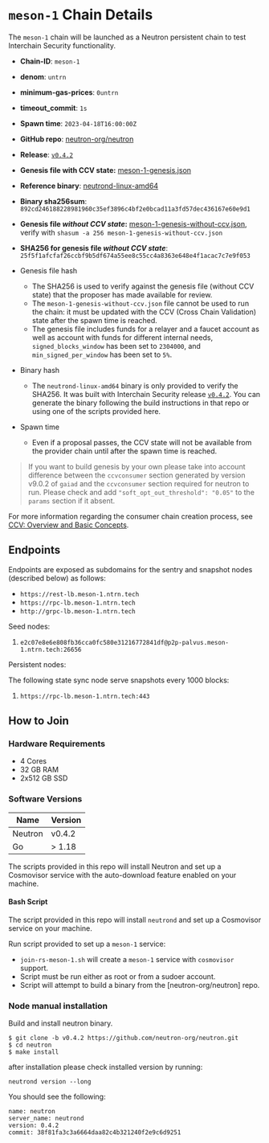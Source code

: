 
# `meson-1` Chain Details

The `meson-1` chain will be launched as a Neutron persistent chain to test Interchain Security functionality.

* **Chain-ID**: `meson-1`
* **denom**: `untrn`
* **minimum-gas-prices**: `0untrn`
* **timeout_commit**: `1s`
* **Spawn time**: `2023-04-18T16:00:00Z`
* **GitHub repo**: [neutron-org/neutron](https://github.com/neutron-org/neutron.git)
* **Release**: [`v0.4.2`](https://github.com/neutron-org/neutron/releases/tag/v0.4.2)
* **Genesis file with CCV state:** [meson-1-genesis.json](meson-1-genesis.json)

* **Reference binary**: [neutrond-linux-amd64](./neutrond-linux-amd64)
* **Binary sha256sum**: `892cd246188228981960c35ef3896c4bf2e0bcad11a3fd57dec436167e60e9d1`
* **Genesis file _without CCV state_:** [meson-1-genesis-without-ccv.json](meson-1-genesis-without-ccv.json), verify with `shasum -a 256 meson-1-genesis-without-ccv.json`
* **SHA256 for genesis file _without CCV state_**: `25f5f1afcfaf26ccbf9b5df674a55ee8c55cc4a8363e648e4f1acac7c7e9f053`


* Genesis file hash
  * The SHA256 is used to verify against the genesis file (without CCV state) that the proposer has made available for review.
  * The `meson-1-genesis-without-ccv.json` file cannot be used to run the chain: it must be updated with the CCV (Cross Chain Validation) state after the spawn time is reached.
  * The genesis file includes funds for a relayer and a faucet account as well as account with funds for different internal needs, `signed_blocks_window` has been set to `2304000`, and `min_signed_per_window` has been set to `5%`.
* Binary hash
  * The `neutrond-linux-amd64` binary is only provided to verify the SHA256. It was built with Interchain Security release [`v0.4.2`](https://github.com/neutron-org/neutron/releases/tag/v0.4.2). You can generate the binary following the build instructions in that repo or using one of the scripts provided here.
* Spawn time
  * Even if a proposal passes, the CCV state will not be available from the provider chain until after the spawn time is reached.

> If you want to build genesis by your own please take into account difference between the `ccvconsumer` section generated by version v9.0.2 of `gaiad` and the `ccvconsumer` section required for neutron to run. Please check and add `"soft_opt_out_threshold": "0.05"` to the `params` section if it absent.

For more information regarding the consumer chain creation process, see [CCV: Overview and Basic Concepts](https://github.com/cosmos/ibc/blob/main/spec/app/ics-028-cross-chain-validation/overview_and_basic_concepts.md).

## Endpoints

Endpoints are exposed as subdomains for the sentry and snapshot nodes (described below) as follows:

* `https://rest-lb.meson-1.ntrn.tech`
* `https://rpc-lb.meson-1.ntrn.tech`
* `http://grpc-lb.meson-1.ntrn.tech`

Seed nodes:

1. `e2c07e8e6e808fb36cca0fc580e31216772841df@p2p-palvus.meson-1.ntrn.tech:26656`

Persistent nodes:

The following state sync node serve snapshots every 1000 blocks:

1. `https://rpc-lb.meson-1.ntrn.tech:443`

## How to Join

### Hardware Requirements

* 4 Cores
* 32 GB RAM
* 2x512 GB SSD

### Software Versions

| Name               | Version  |
|--------------------|----------|
| Neutron            | v0.4.2   |
| Go                 | > 1.18   |

The scripts provided in this repo will install Neutron and set up a Cosmovisor service with the auto-download feature enabled on your machine.

#### Bash Script

The script provided in this repo will install `neutrond` and set up a Cosmovisor service on your machine. 

Run script provided to set up a `meson-1` service:
* `join-rs-meson-1.sh` will create a `meson-1` service with `cosmovisor` support.
* Script must be run either as root or from a sudoer account.
* Script will attempt to build a binary from the [neutron-org/neutron] repo.

### Node manual installation

Build and install neutron binary. 

```
$ git clone -b v0.4.2 https://github.com/neutron-org/neutron.git
$ cd neutron
$ make install
```

after installation please check installed version by running:

`neutrond version --long`

You should see the following:
```
name: neutron
server_name: neutrond
version: 0.4.2
commit: 38f81fa3c3a6664daa82c4b321240f2e9c6d9251

``` 
